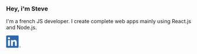 ### Hey, i'm Steve

I'm a french JS developer. I create complete web apps mainly using React.js and Node.js. 

<a href="https://www.linkedin.com/in/stevemothmora/"><img src="./icons/linkedin/LI-In-Bug.webp" /></a>


<!-- <a href="https://www.linkedin.com/in/stevemothmora/"><img src="./icons/Medium/medium-50.png" /></a> -->
<!-- ![alt](./icons/linkedin/LI-In-Bug.webp) -->

<!--
**Steviggio/Steviggio** is a ✨ _special_ ✨ repository because its `README.md` (this file) appears on your GitHub profile.

Here are some ideas to get you started:

- 🔭 I’m currently working on ...
- 🌱 I’m currently learning ...
- 👯 I’m looking to collaborate on ...
- 🤔 I’m looking for help with ...
- 💬 Ask me about ...
- 📫 How to reach me: ...
- 😄 Pronouns: ...
- ⚡ Fun fact: ...
-->
